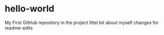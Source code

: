 # hello-world
My First GitHub repository in the project
littel bit about myself 
changes for readme-edits

